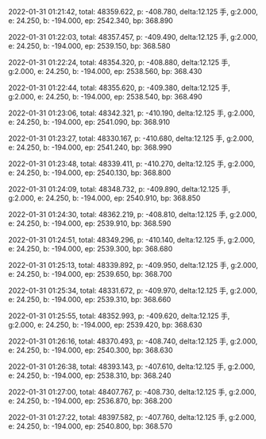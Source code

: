 2022-01-31 01:21:42, total: 48359.622, p: -408.780, delta:12.125 手, g:2.000, e: 24.250, b: -194.000, ep: 2542.340, bp: 368.890

2022-01-31 01:22:03, total: 48357.457, p: -409.490, delta:12.125 手, g:2.000, e: 24.250, b: -194.000, ep: 2539.150, bp: 368.580

2022-01-31 01:22:24, total: 48354.320, p: -408.880, delta:12.125 手, g:2.000, e: 24.250, b: -194.000, ep: 2538.560, bp: 368.430

2022-01-31 01:22:44, total: 48355.620, p: -409.380, delta:12.125 手, g:2.000, e: 24.250, b: -194.000, ep: 2538.540, bp: 368.490

2022-01-31 01:23:06, total: 48342.321, p: -410.190, delta:12.125 手, g:2.000, e: 24.250, b: -194.000, ep: 2541.090, bp: 368.910

2022-01-31 01:23:27, total: 48330.167, p: -410.680, delta:12.125 手, g:2.000, e: 24.250, b: -194.000, ep: 2541.240, bp: 368.990

2022-01-31 01:23:48, total: 48339.411, p: -410.270, delta:12.125 手, g:2.000, e: 24.250, b: -194.000, ep: 2540.130, bp: 368.800

2022-01-31 01:24:09, total: 48348.732, p: -409.890, delta:12.125 手, g:2.000, e: 24.250, b: -194.000, ep: 2540.910, bp: 368.850

2022-01-31 01:24:30, total: 48362.219, p: -408.810, delta:12.125 手, g:2.000, e: 24.250, b: -194.000, ep: 2539.910, bp: 368.590

2022-01-31 01:24:51, total: 48349.296, p: -410.140, delta:12.125 手, g:2.000, e: 24.250, b: -194.000, ep: 2539.300, bp: 368.680

2022-01-31 01:25:13, total: 48339.892, p: -409.950, delta:12.125 手, g:2.000, e: 24.250, b: -194.000, ep: 2539.650, bp: 368.700

2022-01-31 01:25:34, total: 48331.672, p: -409.970, delta:12.125 手, g:2.000, e: 24.250, b: -194.000, ep: 2539.310, bp: 368.660

2022-01-31 01:25:55, total: 48352.993, p: -409.620, delta:12.125 手, g:2.000, e: 24.250, b: -194.000, ep: 2539.420, bp: 368.630

2022-01-31 01:26:16, total: 48370.493, p: -408.740, delta:12.125 手, g:2.000, e: 24.250, b: -194.000, ep: 2540.300, bp: 368.630

2022-01-31 01:26:38, total: 48393.143, p: -407.610, delta:12.125 手, g:2.000, e: 24.250, b: -194.000, ep: 2538.310, bp: 368.240

2022-01-31 01:27:00, total: 48407.767, p: -408.730, delta:12.125 手, g:2.000, e: 24.250, b: -194.000, ep: 2536.870, bp: 368.200

2022-01-31 01:27:22, total: 48397.582, p: -407.760, delta:12.125 手, g:2.000, e: 24.250, b: -194.000, ep: 2540.800, bp: 368.570
